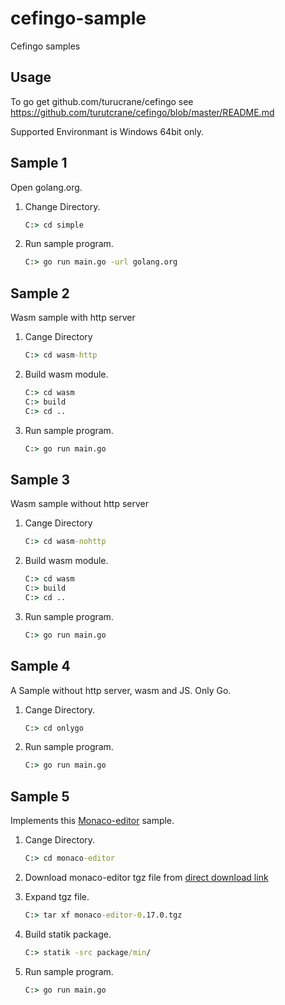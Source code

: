 # cefingo-sample

Cefingo samples

## Usage

To go get github.com/turucrane/cefingo see https://github.com/turutcrane/cefingo/blob/master/README.md

Supported Environmant is Windows 64bit only.

## Sample 1

Open golang.org.

1. Change Directory.
    ```bat
    C:> cd simple
    ```
1. Run sample program.
    ```bat
    C:> go run main.go -url golang.org
    ```
## Sample 2

Wasm sample with http server

1. Cange Directory
    ```bat
    C:> cd wasm-http
    ```
1. Build wasm module.
    ```bat
    C:> cd wasm
    C:> build
    C:> cd ..
    ```
1. Run sample program.
    ```bat
    C:> go run main.go
    ```

## Sample 3

Wasm sample without http server

1. Cange Directory
    ```bat
    C:> cd wasm-nohttp
    ```
1. Build wasm module.
    ```bat
    C:> cd wasm
    C:> build
    C:> cd ..
    ```
1. Run sample program.
    ```bat
    C:> go run main.go
    ```

## Sample 4

A Sample without http server, wasm and JS. Only Go.

1. Cange Directory.
    ```bat
    C:> cd onlygo
    ```
1. Run sample program.
    ```bat
    C:> go run main.go
    ```

## Sample 5

Implements this [Monaco-editor](
https://github.com/microsoft/monaco-editor/blob/master/docs/integrate-amd.md) sample.

1. Cange Directory.
    ```bat
    C:> cd monaco-editor
    ```
1. Download monaco-editor tgz file from [direct download link](https://registry.npmjs.org/monaco-editor/-/monaco-editor-0.17.0.tgz)

1. Expand tgz file. 
    ```bat
    C:> tar xf monaco-editor-0.17.0.tgz
    ```

1. Build statik package.
    ```bat
    C:> statik -src package/min/
    ```

1. Run sample program.
    ```bat
    C:> go run main.go
    ```

